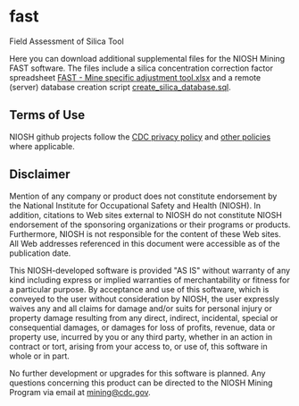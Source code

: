 # fast
Field Assessment of Silica Tool

Here you can download additional supplemental files for the NIOSH Mining FAST software. The files include a silica concentration correction factor spreadsheet [FAST - Mine specific adjustment tool.xlsx](https://github.com/niosh-mining/fast/raw/master/FAST%20-%20Mine%20specific%20adjustment%20tool.xlsx) and a remote (server) database creation script <a href="https://github.com/niosh-mining/fast/raw/master/create_silica_database.sql" download="create_silica_database.sql">create_silica_database.sql</a>.

## Terms of Use

NIOSH github projects follow the [CDC privacy policy](https://www.cdc.gov/Other/privacy.html) and [other policies](https://www.cdc.gov/Other/policies.html) where applicable.

## Disclaimer

Mention of any company or product does not constitute endorsement by the National Institute for Occupational Safety and Health (NIOSH). In addition, citations to Web sites external to NIOSH do not constitute NIOSH endorsement of the sponsoring organizations or their programs or products. Furthermore, NIOSH is not responsible for the content of these Web sites. All Web addresses referenced in this document were accessible as of the publication date.

This NIOSH-developed software is provided "AS IS" without warranty of any kind including express or implied warranties of merchantability or fitness for a particular purpose. By acceptance and use of this software, which is conveyed to the user without consideration by NIOSH, the user expressly waives any and all claims for damage and/or suits for personal injury or property damage resulting from any direct, indirect, incidental, special or consequential damages, or damages for loss of profits, revenue, data or property use, incurred by you or any third party, whether in an action in contract or tort, arising from your access to, or use of, this software in whole or in part.

No further development or upgrades for this software is planned. Any questions concerning this product can be directed to the NIOSH Mining Program via email at mining@cdc.gov.
